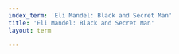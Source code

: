 ```yaml
---
index_term: 'Eli Mandel: Black and Secret Man'
title: 'Eli Mandel: Black and Secret Man'
layout: term

---
```

